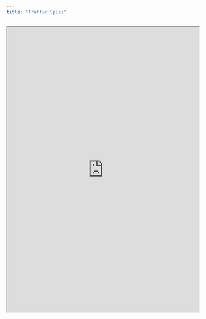 ```yaml
---
title: "Traffic Spies"
---
```



<iframe height="750" width="100%" src="https://ewelton.github.io/ktest/wiki.html#Traffic%20Spies"></iframe>
